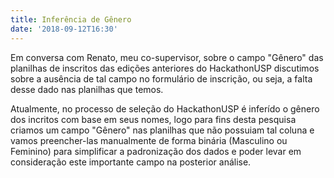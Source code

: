 ```yaml
---
title: Inferência de Gênero
date: '2018-09-12T16:30'
---
```


Em conversa com Renato, meu co-supervisor, sobre o campo "Gênero" das planilhas de inscritos das edições anteriores do HackathonUSP discutimos sobre a ausência de tal campo no formulário de inscrição, ou seja, a falta desse dado nas planilhas que temos.

Atualmente, no processo de seleção do HackathonUSP é inferído o gênero dos incritos com base em seus nomes, logo para fins desta pesquisa criamos um campo "Gênero" nas planilhas que não possuiam tal coluna e vamos preencher-las manualmente de forma binária (Masculino ou Feminino) para simplificar a padronização dos dados e poder levar em consideração este importante campo na posterior análise.
